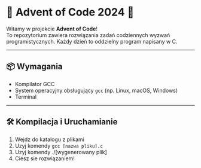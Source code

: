 # 🎄 Advent of Code 2024 🎄

Witamy w projekcie **Advent of Code**!  
To repozytorium zawiera rozwiązania zadań codziennych wyzwań programistycznych. Każdy dzień to oddzielny program napisany w C.

---

## 📦 Wymagania

- Kompilator GCC
- System operacyjny obsługujący `gcc` (np. Linux, macOS, Windows)
- Terminal

---

## 🛠️ Kompilacja i Uruchamianie
1. Wejdz do katalogu z plikami
2. Uzyj komendy ``gcc [nazwa pliku].c``
3. Uzyj komendy ./[wygenerowany plik]
4. Ciesz sie rozwiązaniem!
